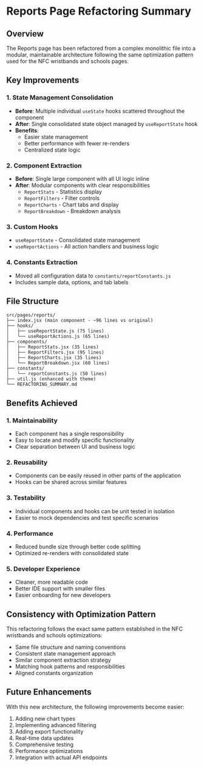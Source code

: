 # Reports Page Refactoring Summary

## Overview
The Reports page has been refactored from a complex monolithic file into a modular, maintainable architecture following the same optimization pattern used for the NFC wristbands and schools pages.

## Key Improvements

### 1. State Management Consolidation
- **Before**: Multiple individual `useState` hooks scattered throughout the component
- **After**: Single consolidated state object managed by `useReportState` hook
- **Benefits**: 
  - Easier state management
  - Better performance with fewer re-renders
  - Centralized state logic

### 2. Component Extraction
- **Before**: Single large component with all UI logic inline
- **After**: Modular components with clear responsibilities
  - `ReportStats` - Statistics display
  - `ReportFilters` - Filter controls
  - `ReportCharts` - Chart tabs and display
  - `ReportBreakdown` - Breakdown analysis

### 3. Custom Hooks
- `useReportState` - Consolidated state management
- `useReportActions` - All action handlers and business logic

### 4. Constants Extraction
- Moved all configuration data to `constants/reportConstants.js`
- Includes sample data, options, and tab labels

## File Structure

```
src/pages/reports/
├── index.jsx (main component - ~96 lines vs original)
├── hooks/
│   ├── useReportState.js (75 lines)
│   └── useReportActions.js (65 lines)
├── components/
│   ├── ReportStats.jsx (35 lines)
│   ├── ReportFilters.jsx (95 lines)
│   ├── ReportCharts.jsx (35 lines)
│   └── ReportBreakdown.jsx (60 lines)
├── constants/
│   └── reportConstants.js (50 lines)
├── util.js (enhanced with theme)
└── REFACTORING_SUMMARY.md
```

## Benefits Achieved

### 1. Maintainability
- Each component has a single responsibility
- Easy to locate and modify specific functionality
- Clear separation between UI and business logic

### 2. Reusability
- Components can be easily reused in other parts of the application
- Hooks can be shared across similar features

### 3. Testability
- Individual components and hooks can be unit tested in isolation
- Easier to mock dependencies and test specific scenarios

### 4. Performance
- Reduced bundle size through better code splitting
- Optimized re-renders with consolidated state

### 5. Developer Experience
- Cleaner, more readable code
- Better IDE support with smaller files
- Easier onboarding for new developers

## Consistency with Optimization Pattern
This refactoring follows the exact same pattern established in the NFC wristbands and schools optimizations:
- Same file structure and naming conventions
- Consistent state management approach
- Similar component extraction strategy
- Matching hook patterns and responsibilities
- Aligned constants organization

## Future Enhancements
With this new architecture, the following improvements become easier:
1. Adding new chart types
2. Implementing advanced filtering
3. Adding export functionality
4. Real-time data updates
5. Comprehensive testing
6. Performance optimizations
7. Integration with actual API endpoints
